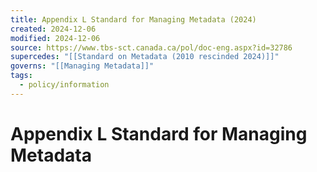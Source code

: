 ```yaml
---
title: Appendix L Standard for Managing Metadata (2024)
created: 2024-12-06
modified: 2024-12-06
source: https://www.tbs-sct.canada.ca/pol/doc-eng.aspx?id=32786
supercedes: "[[Standard on Metadata (2010 rescinded 2024)]]"
governs: "[[Managing Metadata]]"
tags:
  - policy/information
---
```

# Appendix L Standard for Managing Metadata
